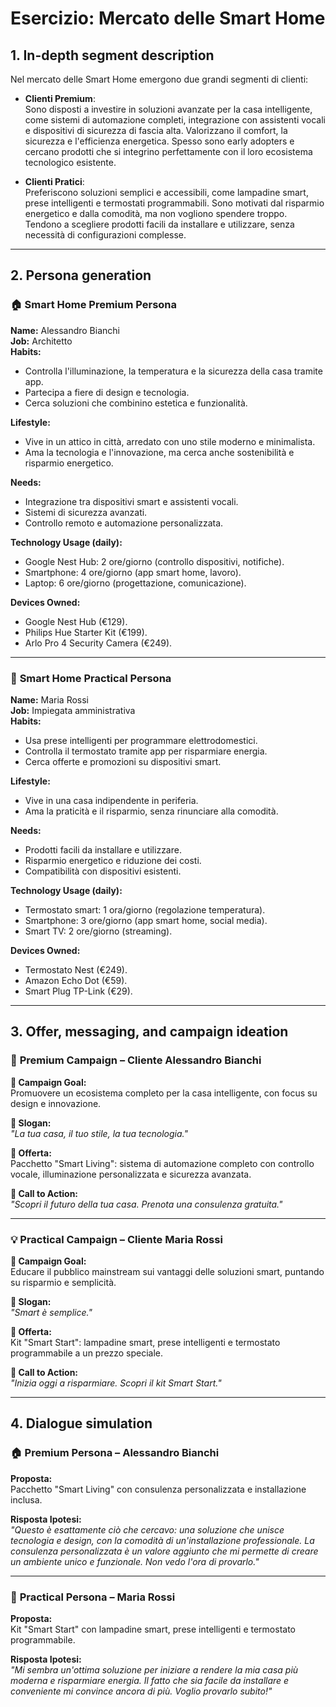 # **Esercizio: Mercato delle Smart Home**

## 1. **In-depth segment description**
Nel mercato delle Smart Home emergono due grandi segmenti di clienti:

- **Clienti Premium**:  
  Sono disposti a investire in soluzioni avanzate per la casa intelligente, come sistemi di automazione completi, integrazione con assistenti vocali e dispositivi di sicurezza di fascia alta. Valorizzano il comfort, la sicurezza e l'efficienza energetica. Spesso sono early adopters e cercano prodotti che si integrino perfettamente con il loro ecosistema tecnologico esistente.

- **Clienti Pratici**:  
  Preferiscono soluzioni semplici e accessibili, come lampadine smart, prese intelligenti e termostati programmabili. Sono motivati dal risparmio energetico e dalla comodità, ma non vogliono spendere troppo. Tendono a scegliere prodotti facili da installare e utilizzare, senza necessità di configurazioni complesse.

---

## 2. **Persona generation**

### 🏠 **Smart Home Premium Persona**

**Name:** Alessandro Bianchi  
**Job:** Architetto  
**Habits:**  
- Controlla l'illuminazione, la temperatura e la sicurezza della casa tramite app.  
- Partecipa a fiere di design e tecnologia.  
- Cerca soluzioni che combinino estetica e funzionalità.  

**Lifestyle:**  
- Vive in un attico in città, arredato con uno stile moderno e minimalista.  
- Ama la tecnologia e l'innovazione, ma cerca anche sostenibilità e risparmio energetico.  

**Needs:**  
- Integrazione tra dispositivi smart e assistenti vocali.  
- Sistemi di sicurezza avanzati.  
- Controllo remoto e automazione personalizzata.  

**Technology Usage (daily):**  
- Google Nest Hub: 2 ore/giorno (controllo dispositivi, notifiche).  
- Smartphone: 4 ore/giorno (app smart home, lavoro).  
- Laptop: 6 ore/giorno (progettazione, comunicazione).  

**Devices Owned:**  
- Google Nest Hub (€129).  
- Philips Hue Starter Kit (€199).  
- Arlo Pro 4 Security Camera (€249).  

---

### 🏡 **Smart Home Practical Persona**

**Name:** Maria Rossi  
**Job:** Impiegata amministrativa  
**Habits:**  
- Usa prese intelligenti per programmare elettrodomestici.  
- Controlla il termostato tramite app per risparmiare energia.  
- Cerca offerte e promozioni su dispositivi smart.  

**Lifestyle:**  
- Vive in una casa indipendente in periferia.  
- Ama la praticità e il risparmio, senza rinunciare alla comodità.  

**Needs:**  
- Prodotti facili da installare e utilizzare.  
- Risparmio energetico e riduzione dei costi.  
- Compatibilità con dispositivi esistenti.  

**Technology Usage (daily):**  
- Termostato smart: 1 ora/giorno (regolazione temperatura).  
- Smartphone: 3 ore/giorno (app smart home, social media).  
- Smart TV: 2 ore/giorno (streaming).  

**Devices Owned:**  
- Termostato Nest (€249).  
- Amazon Echo Dot (€59).  
- Smart Plug TP-Link (€29).  

---

## 3. **Offer, messaging, and campaign ideation**

### 🌟 **Premium Campaign – Cliente Alessandro Bianchi**

**🎯 Campaign Goal:**  
Promuovere un ecosistema completo per la casa intelligente, con focus su design e innovazione.  

**🧠 Slogan:**  
*"La tua casa, il tuo stile, la tua tecnologia."*  

**🎁 Offerta:**  
Pacchetto "Smart Living": sistema di automazione completo con controllo vocale, illuminazione personalizzata e sicurezza avanzata.  

**🚀 Call to Action:**  
*"Scopri il futuro della tua casa. Prenota una consulenza gratuita."*  

---

### 💡 **Practical Campaign – Cliente Maria Rossi**

**🎯 Campaign Goal:**  
Educare il pubblico mainstream sui vantaggi delle soluzioni smart, puntando su risparmio e semplicità.  

**🧠 Slogan:**  
*"Smart è semplice."*  

**🎁 Offerta:**  
Kit "Smart Start": lampadine smart, prese intelligenti e termostato programmabile a un prezzo speciale.  

**🚀 Call to Action:**  
*"Inizia oggi a risparmiare. Scopri il kit Smart Start."*  

---

## 4. **Dialogue simulation**

### 🏠 **Premium Persona – Alessandro Bianchi**

**Proposta:**  
Pacchetto "Smart Living" con consulenza personalizzata e installazione inclusa.  

**Risposta Ipotesi:**  
*"Questo è esattamente ciò che cercavo: una soluzione che unisce tecnologia e design, con la comodità di un'installazione professionale. La consulenza personalizzata è un valore aggiunto che mi permette di creare un ambiente unico e funzionale. Non vedo l'ora di provarlo."*  

---

### 🏡 **Practical Persona – Maria Rossi**

**Proposta:**  
Kit "Smart Start" con lampadine smart, prese intelligenti e termostato programmabile.  

**Risposta Ipotesi:**  
*"Mi sembra un'ottima soluzione per iniziare a rendere la mia casa più moderna e risparmiare energia. Il fatto che sia facile da installare e conveniente mi convince ancora di più. Voglio provarlo subito!"*  
